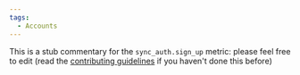 ```yaml
---
tags:
  - Accounts
---
```


This is a stub commentary for the `sync_auth.sign_up` metric: please feel free to edit (read the
[contributing guidelines](https://github.com/mozilla/glean-annotations/blob/main/CONTRIBUTING.md)
if you haven't done this before)
